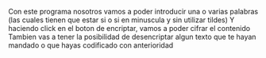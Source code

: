 Con este programa nosotros vamos a poder introducir una o varias palabras (las cuales tienen que estar si o si en minuscula y sin utilizar tildes)
Y haciendo click en el boton de encriptar, vamos a poder cifrar el contenido
Tambien vas a tener la posibilidad de desencriptar algun texto que te hayan mandado o que hayas codificado con anterioridad
